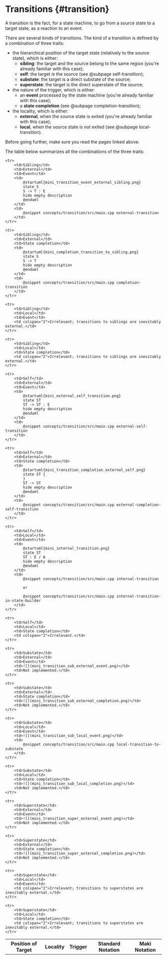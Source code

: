 # Transitions {#transition}

A transition is the fact, for a state machine, to go from a source state to a target state, as a reaction to an event.

There are several kinds of transitions. The kind of a transition is defined by a combination of three traits:

* the hierarchical position of the target state (relatively to the source state), which is either:
    * **sibling**: the target and the source belong to the same region (you're already familiar with this case);
    * **self**: the target *is* the source (see @subpage self-transition);
    * **substate**: the target is a direct substate of the source;
    * **superstate**: the target is the direct superstate of the source;
* the nature of the trigger, which is either:
    * an **event** processed by the state machine (you're already familiar with this case);
    * a **state completion** (see @subpage completion-transition);
* the locality, which is either:
    * **external**, when the source state is exited (you're already familiar with this case);
    * **local**, when the source state is not exited (see @subpage local-transition).

Before going further, make sure you read the pages linked above.

The table below summarizes all the combinations of the three traits:

<table>
    <tr>
        <th>Position of Target</th>
        <th>Locality</th>
        <th>Trigger</th>
        <th>Standard Notation</th>
        <th>Maki Notation</th>
    </tr>

    <tr>
        <td>Sibling</td>
        <td>External</td>
        <td>Event</td>
        <td>
            @startuml{mini_transition_event_external_sibling.png}
            state S
            S -> T : E
            hide empty description
            @enduml
        </td>
        <td>
            @snippet concepts/transition/src/main.cpp external-transition
        </td>
    </tr>

    <tr>
        <td>Sibling</td>
        <td>External</td>
        <td>State completion</td>
        <td>
            @startuml{mini_completion_transition_to_sibling.png}
            state S
            S -> T
            hide empty description
            @enduml
        </td>
        <td>
            @snippet concepts/transition/src/main.cpp completion-transition
        </td>
    </tr>

    <tr>
        <td>Sibling</td>
        <td>Local</td>
        <td>Event</td>
        <td colspan="2">Irrelevant; transitions to siblings are inevitably external.</td>
    </tr>

    <tr>
        <td>Sibling</td>
        <td>Local</td>
        <td>State completion</td>
        <td colspan="2">Irrelevant; transitions to siblings are inevitably external.</td>
    </tr>

    <tr>
        <td>Self</td>
        <td>External</td>
        <td>Event</td>
        <td>
            @startuml{mini_external_self_transition.png}
            state ST
            ST -> ST : E
            hide empty description
            @enduml
        </td>
        <td>
            @snippet concepts/transition/src/main.cpp external-self-transition
        </td>
    </tr>

    <tr>
        <td>Self</td>
        <td>External</td>
        <td>State completion</td>
        <td>
            @startuml{mini_transition_completion_external_self.png}
            state ST {
            }
            ST -> ST
            hide empty description
            @enduml
        </td>
        <td>
            @snippet concepts/transition/src/main.cpp external-completion-self-transition
        </td>
    </tr>

    <tr>
        <td>Self</td>
        <td>Local</td>
        <td>Event</td>
        <td>
            @startuml{mini_internal_transition.png}
            state ST
            ST : E / A
            hide empty description
            @enduml
        </td>
        <td>
            @snippet concepts/transition/src/main.cpp internal-transition

            or

            @snippet concepts/transition/src/main.cpp internal-transition-in-state-builder
        </td>
    </tr>

    <tr>
        <td>Self</td>
        <td>Local</td>
        <td>State completion</td>
        <td colspan="2">Irrelevant.</td>
    </tr>

    <tr>
        <td>Substate</td>
        <td>External</td>
        <td>Event</td>
        <td>![](mini_transition_sub_external_event.png)</td>
        <td>Not implemented.</td>
    </tr>

    <tr>
        <td>Substate</td>
        <td>External</td>
        <td>State completion</td>
        <td>![](mini_transition_sub_external_completion.png)</td>
        <td>Not implemented.</td>
    </tr>

    <tr>
        <td>Substate</td>
        <td>Local</td>
        <td>Event</td>
        <td>![](mini_transition_sub_local_event.png)</td>
        <td>
            @snippet concepts/transition/src/main.cpp local-transition-to-substate
        </td>
    </tr>

    <tr>
        <td>Substate</td>
        <td>Local</td>
        <td>State completion</td>
        <td>![](mini_transition_sub_local_completion.png)</td>
        <td>Not implemented.</td>
    </tr>

    <tr>
        <td>Superstate</td>
        <td>External</td>
        <td>Event</td>
        <td>![](mini_transition_super_external_event.png)</td>
        <td>Not implemented.</td>
    </tr>

    <tr>
        <td>Superstate</td>
        <td>External</td>
        <td>State completion</td>
        <td>![](mini_transition_super_external_completion.png)</td>
        <td>Not implemented.</td>
    </tr>

    <tr>
        <td>Superstate</td>
        <td>Local</td>
        <td>Event</td>
        <td colspan="2">Irrelevant; transitions to superstates are inevitably external.</td>
    </tr>

    <tr>
        <td>Superstate</td>
        <td>Local</td>
        <td>State completion</td>
        <td colspan="2">Irrelevant; transitions to superstates are inevitably external.</td>
    </tr>
</table>
